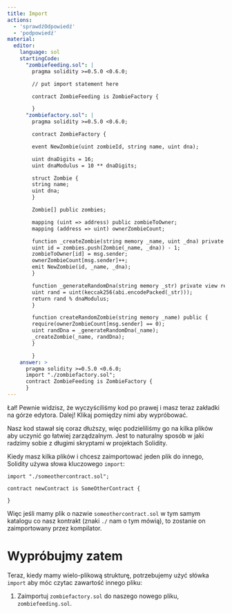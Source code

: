 ```yaml
---
title: Import
actions:
  - 'sprawdźOdpowiedź'
  - 'podpowiedź'
material:
  editor:
    language: sol
    startingCode:
      "zombiefeeding.sol": |
        pragma solidity >=0.5.0 <0.6.0;

        // put import statement here

        contract ZombieFeeding is ZombieFactory {

        }
      "zombiefactory.sol": |
        pragma solidity >=0.5.0 <0.6.0;

        contract ZombieFactory {

        event NewZombie(uint zombieId, string name, uint dna);

        uint dnaDigits = 16;
        uint dnaModulus = 10 ** dnaDigits;

        struct Zombie {
        string name;
        uint dna;
        }

        Zombie[] public zombies;

        mapping (uint => address) public zombieToOwner;
        mapping (address => uint) ownerZombieCount;

        function _createZombie(string memory _name, uint _dna) private {
        uint id = zombies.push(Zombie(_name, _dna)) - 1;
        zombieToOwner[id] = msg.sender;
        ownerZombieCount[msg.sender]++;
        emit NewZombie(id, _name, _dna);
        }

        function _generateRandomDna(string memory _str) private view returns (uint) {
        uint rand = uint(keccak256(abi.encodePacked(_str)));
        return rand % dnaModulus;
        }

        function createRandomZombie(string memory _name) public {
        require(ownerZombieCount[msg.sender] == 0);
        uint randDna = _generateRandomDna(_name);
        _createZombie(_name, randDna);
        }

        }
    answer: >
      pragma solidity >=0.5.0 <0.6.0;
      import "./zombiefactory.sol";
      contract ZombieFeeding is ZombieFactory {
      }
---
```


Łał! Pewnie widzisz, że wyczyściliśmy kod po prawej i masz teraz zakładki na górze edytora. Dalej! Klikaj pomiędzy nimi aby wypróbować.

Nasz kod stawał się coraz dłuższy, więc podzieliliśmy go na kilka plików aby uczynić go łatwiej zarządzalnym. Jest to naturalny sposób w jaki radzimy sobie z długimi skryptami w projektach Solidity.

Kiedy masz kilka plików i chcesz zaimportować jeden plik do innego, Solidity używa słowa kluczowego `import`:

    import "./someothercontract.sol";
    
    contract newContract is SomeOtherContract {
    
    }
    

Więc jeśli mamy plik o nazwie `someothercontract.sol` w tym samym katalogu co nasz kontrakt (znaki `./` nam o tym mówią), to zostanie on zaimportowany przez kompilator.

# Wypróbujmy zatem

Teraz, kiedy mamy wielo-plikową strukturę, potrzebujemy użyć słówka `import` aby móc czytac zawartość innego pliku:

1. Zaimportuj `zombiefactory.sol` do naszego nowego pliku, `zombiefeeding.sol`.